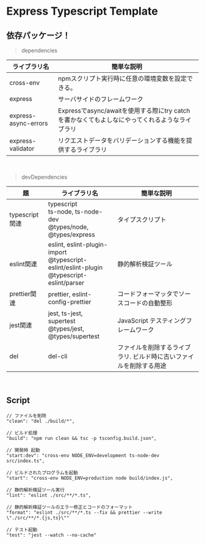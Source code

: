 # Express Typescript Template

## 依存パッケージ！

> dependencies

<table>
  <thead>
    <tr>
      <th>ライブラリ名</th>
      <th>簡単な説明</th>
    </tr>
  </thead>
  <tbody>
    <tr>
      <td>cross-env</td>
      <td>npmスクリプト実行時に任意の環境変数を設定できる。</td>
    </tr>
    <tr>
      <td>express</td>
      <td>サーバサイドのフレームワーク</td>
    </tr>
    <tr>
      <td>express-async-errors</td>
      <td>Expressでasync/awaitを使用する際にtry catchを書かなくてもよしなにやってくれるようなライブラリ</td>
    </tr>
    <tr>
      <td>express-validator</td>
      <td>リクエストデータをバリデーションする機能を提供するライブラリ</td>
    </tr>
  </tbody>
</table>

<br>

> devDependencies

<table>
  <thead>
    <tr>
      <th>題</th>
      <th>ライブラリ名</th>
      <th>簡単な説明</th>
    </tr>
  </thead>
  <tbody>
    <tr>
      <td>typescript関連</td>
      <td>
        typescript</br>
        ts-node, ts-node-dev</br>
        @types/node, @types/express
      </td>
      <td>タイプスクリプト</td>
    </tr>
    <tr>
      <td>eslint関連</td>
      <td>
        eslint, eslint-plugin-import</br>
        @typescript-eslint/eslint-plugin</br>
        @typescript-eslint/parser
      </td>
      <td>静的解析検証ツール</td>
    </tr>
    <tr>
      <td>prettier関連</td>
      <td>
        prettier, eslint-config-prettier
      </td>
      <td>コードフォーマッタでソースコードの自動整形</td>
    </tr>
    <tr>
      <td>jest関連</td>
      <td>
        jest, ts-jest, supertest</br>
        @types/jest, @types/supertest
      </td>
      <td> JavaScript テスティングフレームワーク</td>
    </tr>
    <tr>
      <td>del</td>
      <td>del-cli</td>
      <td>ファイルを削除するライブラリ. ビルド時に古いファイルを削除する用途</td>
    </tr>
  </tbody>
</table>

<br>

## Script

```
// ファイルを削除
"clean": "del ./build/*",

// ビルド処理
"build": "npm run clean && tsc -p tsconfig.build.json",

// 開発時 起動
"start:dev": "cross-env NODE_ENV=development ts-node-dev src/index.ts",

// ビルドされたプログラムを起動
"start": "cross-env NODE_ENV=production node build/index.js",

// 静的解析検証ツール実行
"lint": "eslint ./src/**/*.ts",

// 静的解析検証ツールのエラー修正とコードのフォーマット
"format": "eslint ./src/**/*.ts --fix && prettier --write \"./src/**/*.{js,ts}\""

// テスト起動
"test": "jest --watch --no-cache"
```
